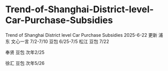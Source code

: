 # Trend-of-Shanghai-District-level-Car-Purchase-Subsidies
Trend of Shanghai District level Car Purchase Subsidies
2025-6-22 更新
浦东    文心一言 7/2-7/10
          豆包  6/25-7/5
松江    豆包  7/22

奉贤    豆包  次年2/25

徐汇    豆包  次年5/26
